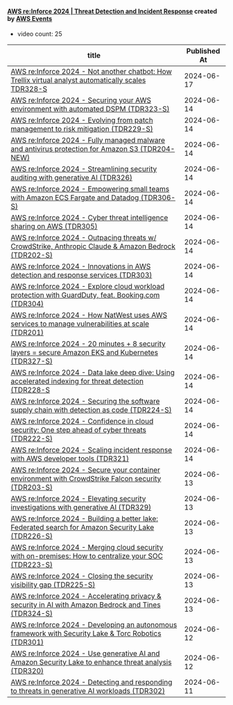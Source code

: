 

#### [AWS re:Inforce 2024 | Threat Detection and Incident Response](https://www.youtube.com/playlist?list=PL2yQDdvlhXf8Q4ZXUvRP8VxvBN7_vXAnY) created by [AWS Events](https://www.youtube.com/channel/UCdoadna9HFHsxXWhafhNvKw)

* video count: 25 

| title                                                                                                                                               | Published At |
| --------------------------------------------------------------------------------------------------------------------------------------------------- | ------------ |
| [AWS re:Inforce 2024 - Not another chatbot: How Trellix virtual analyst automatically scales TDR328-S](https://www.youtube.com/watch?v=-oK0LGIFblU) | 2024-06-17   |
| [AWS re:Inforce 2024 - Securing your AWS environment with automated DSPM (TDR323-S)](https://www.youtube.com/watch?v=TxKjui2MJCk)                   | 2024-06-14   |
| [AWS re:Inforce 2024 - Evolving from patch management to risk mitigation (TDR229-S)](https://www.youtube.com/watch?v=37Qe2AwJj2g)                   | 2024-06-14   |
| [AWS re:Inforce 2024 - Fully managed malware and antivirus protection for Amazon S3 (TDR204-NEW)](https://www.youtube.com/watch?v=sOaQqxxtcfg)      | 2024-06-14   |
| [AWS re:Inforce 2024 - Streamlining security auditing with generative AI (TDR326)](https://www.youtube.com/watch?v=f31ipWFKxL8)                     | 2024-06-14   |
| [AWS re:Inforce 2024 - Empowering small teams with Amazon ECS Fargate and Datadog (TDR306-S)](https://www.youtube.com/watch?v=l9mnwW4pw44)          | 2024-06-14   |
| [AWS re:Inforce 2024 - Cyber threat intelligence sharing on AWS (TDR305)](https://www.youtube.com/watch?v=ufNNHBPPjQU)                              | 2024-06-14   |
| [AWS re:Inforce 2024 - Outpacing threats w/ CrowdStrike, Anthropic Claude & Amazon Bedrock (TDR202-S)](https://www.youtube.com/watch?v=tK762dthlLU) | 2024-06-14   |
| [AWS re:Inforce 2024 - Innovations in AWS detection and response services (TDR303)](https://www.youtube.com/watch?v=4nQdKQudGcw)                    | 2024-06-14   |
| [AWS re:Inforce 2024 - Explore cloud workload protection with GuardDuty, feat. Booking.com (TDR304)](https://www.youtube.com/watch?v=XCZdGqmayA4)   | 2024-06-14   |
| [AWS re:Inforce 2024 - How NatWest uses AWS services to manage vulnerabilities at scale (TDR201)](https://www.youtube.com/watch?v=7RacD3j4bc8)      | 2024-06-14   |
| [AWS re:Inforce 2024 - 20 minutes + 8 security layers = secure Amazon EKS and Kubernetes (TDR327-S)](https://www.youtube.com/watch?v=P3pCQuUqyas)   | 2024-06-14   |
| [AWS re:Inforce 2024 - Data lake deep dive: Using accelerated indexing for threat detection (TDR228-S](https://www.youtube.com/watch?v=o6XSEijYpME) | 2024-06-14   |
| [AWS re:Inforce 2024 - Securing the software supply chain with detection as code (TDR224-S)](https://www.youtube.com/watch?v=28_0xq4Hcp0)           | 2024-06-14   |
| [AWS re:Inforce 2024 - Confidence in cloud security: One step ahead of cyber threats (TDR222-S)](https://www.youtube.com/watch?v=lVh8_bpkSMQ)       | 2024-06-14   |
| [AWS re:Inforce 2024 - Scaling incident response with AWS developer tools (TDR321)](https://www.youtube.com/watch?v=z_9tp0ideVg)                    | 2024-06-14   |
| [AWS re:Inforce 2024 - Secure your container environment with CrowdStrike Falcon security (TDR203-S)](https://www.youtube.com/watch?v=foFsOwCEHA8)  | 2024-06-13   |
| [AWS re:Inforce 2024 - Elevating security investigations with generative AI (TDR329)](https://www.youtube.com/watch?v=RBhfwJZSBWM)                  | 2024-06-13   |
| [AWS re:Inforce 2024 - Building a better lake: Federated search for Amazon Security Lake (TDR226-S)](https://www.youtube.com/watch?v=tyVHbwpelk4)   | 2024-06-13   |
| [AWS re:Inforce 2024 - Merging cloud security with on-premises: How to centralize your SOC (TDR223-S)](https://www.youtube.com/watch?v=uFpNML82bZE) | 2024-06-13   |
| [AWS re:Inforce 2024 - Closing the security visibility gap (TDR225-S)](https://www.youtube.com/watch?v=6fDhfd9wkzg)                                 | 2024-06-13   |
| [AWS re:Inforce 2024 - Accelerating privacy & security in AI with Amazon Bedrock and Tines (TDR324-S)](https://www.youtube.com/watch?v=E-YnoVBN5NM) | 2024-06-13   |
| [AWS re:Inforce 2024 - Developing an autonomous framework with Security Lake & Torc Robotics (TDR301)](https://www.youtube.com/watch?v=qxOFmqmzAY8) | 2024-06-12   |
| [AWS re:Inforce 2024 - Use generative AI and Amazon Security Lake to enhance threat analysis (TDR320)](https://www.youtube.com/watch?v=kc7Qf43fblg) | 2024-06-12   |
| [AWS re:Inforce 2024 - Detecting and responding to threats in generative AI workloads (TDR302)](https://www.youtube.com/watch?v=GPMo7KvqckI)        | 2024-06-11   |
